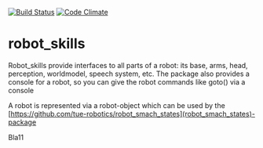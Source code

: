[![Build Status](https://travis-ci.org/tue-robotics/robot_skills.svg?branch=master)](https://travis-ci.org/tue-robotics/robot_skills) [![Code Climate](https://codeclimate.com/github/tue-robotics/robot_skills/badges/gpa.svg)](https://codeclimate.com/github/tue-robotics/robot_skills)

robot_skills
============

Robot_skills provide interfaces to all parts of a robot: its base, arms, head, perception, worldmodel, speech system, etc. 
The package also provides a console for a robot, so you can give the robot commands like goto(<some coordinate>) via a console

A robot is represented via a robot-object which can be used by the [https://github.com/tue-robotics/robot_smach_states](robot_smach_states)-package

Bla11
